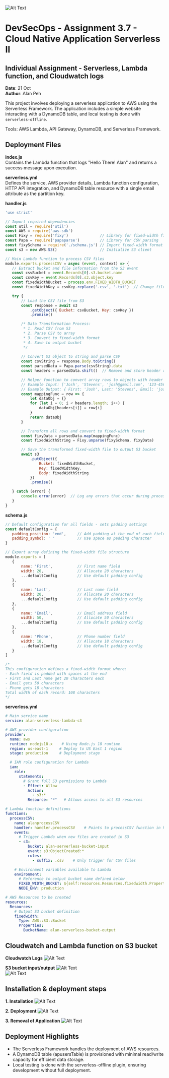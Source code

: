 ![Alt Text](https://github.com/lann87/cloud_infra_eng_ntu_coursework_alanp/blob/main/.misc/ntu_logo.png)  

# DevSecOps - Assignment 3.7 - Cloud Native Application Serverless II

## Individual Assignment - Serverless, Lambda function, and Cloudwatch logs

**Date**: 21 Oct  
**Author**: Alan Peh  

This project involves deploying a serverless application to AWS using the Serverless Framework. The application includes a simple website interacting with a DynamoDB table, and local testing is done with `serverless-offline`.  

Tools: AWS Lambda, API Gateway, DynamoDB, and Serverless Framework.

## Deployment Files

**index.js**  
Contains the Lambda function that logs "Hello There! Alan" and returns a success message upon execution.  

**serverless.yml**  
Defines the service, AWS provider details, Lambda function configuration, HTTP API integration, and DynamoDB table resource with a single email attribute as the partition key.  

**handler.js**

```js
'use strict'

// Import required dependencies
const util = require('util')
const AWS = require('aws-sdk')
const Fixy = require('fixy')              // Library for fixed-width file handling
const Papa = require('papaparse')         // Library for CSV parsing
const fixySchema = require('./schema.js') // Import fixed-width format schema
const s3 = new AWS.S3()                   // Initialize S3 client

// Main Lambda function to process CSV files
module.exports.processCSV = async (event, context) => {
   // Extract bucket and file information from the S3 event
   const csvBucket = event.Records[0].s3.bucket.name
   const csvKey = event.Records[0].s3.object.key
   const fixedWidthBucket = process.env.FIXED_WIDTH_BUCKET
   const fixedWidthKey = csvKey.replace('.csv', '.txt')  // Change file extension for output

   try {
       // Load the CSV file from S3
       const response = await s3
           .getObject({ Bucket: csvBucket, Key: csvKey })
           .promise()

       /* Data Transformation Process:
        * 1. Read CSV from S3
        * 2. Parse CSV to array
        * 3. Convert to fixed-width format
        * 4. Save to output bucket
        */
       
       // Convert S3 object to string and parse CSV
       const csvString = response.Body.toString()
       const parsedData = Papa.parse(csvString).data
       const headers = parsedData.shift()  // Remove and store header row

       // Helper function to convert array rows to objects with header keys
       // Example Input: ['Josh', 'Stevens', 'josh@gmail.com', '123-456-7890']
       // Example Output: { First: 'Josh', Last: 'Stevens', Email: 'josh@gmail.com', Phone: '123-456-7890' }
       const mappingFunc = row => {
           let dataObj = {}
           for (let i = 0; i < headers.length; i++) {
               dataObj[headers[i]] = row[i]
           }
           return dataObj
       }

       // Transform all rows and convert to fixed-width format
       const fixyData = parsedData.map(mappingFunc)
       const fixedWidthString = Fixy.unparse(fixySchema, fixyData)

       // Save the transformed fixed-width file to output S3 bucket
       await s3
           .putObject({
               Bucket: fixedWidthBucket,
               Key: fixedWidthKey,
               Body: fixedWidthString
           })
           .promise()

   } catch (error) {
       console.error(error)  // Log any errors that occur during processing
   }
}
```

**schema.js**

```js
// Default configuration for all fields - sets padding settings
const defaultConfig = {
   padding_position: 'end',     // Add padding at the end of each field
   padding_symbol: ' '          // Use space as padding character
}

// Export array defining the fixed-width file structure
module.exports = [
   {
       name: 'First',           // First name field
       width: 20,               // Allocate 20 characters
       ...defaultConfig         // Use default padding config
   },
   {
       name: 'Last',            // Last name field
       width: 20,               // Allocate 20 characters  
       ...defaultConfig         // Use default padding config
   },
   {
       name: 'Email',           // Email address field
       width: 50,               // Allocate 50 characters
       ...defaultConfig         // Use default padding config
   },
   {
       name: 'Phone',           // Phone number field
       width: 18,               // Allocate 18 characters
       ...defaultConfig         // Use default padding config
   }
]

/* 
This configuration defines a fixed-width format where:
- Each field is padded with spaces at the end
- First and Last name get 20 characters each
- Email gets 50 characters
- Phone gets 18 characters
Total width of each record: 108 characters
*/
```

**serverless.yml**

```yml
# Main service name
service: alan-serverless-lambda-s3

# AWS provider configuration
provider:
  name: aws
  runtime: nodejs18.x    # Using Node.js 18 runtime
  region: us-east-1     # Deploy to US East 1 region
  stage: production     # Deployment stage

  # IAM role configuration for Lambda
  iam:
    role:
      statements:
        # Grant full S3 permissions to Lambda
        - Effect: Allow
          Action:
            - s3:*
          Resource: "*"   # Allows access to all S3 resources

# Lambda function definitions
functions:
  processCSV:
    name: alanprocessCSV
    handler: handler.processCSV    # Points to processCSV function in handler.js
    events:
      # Trigger Lambda when new files are created in S3
      - s3:
          bucket: alan-serverless-bucket-input
          event: s3:ObjectCreated:*
          rules:
            - suffix: .csv    # Only trigger for CSV files

    # Environment variables available to Lambda
    environment:
      # Reference to output bucket name defined below
      FIXED_WIDTH_BUCKET: ${self:resources.Resources.fixedwidth.Properties.BucketName}
      NODE_ENV: production

# AWS Resources to be created
resources:
  Resources:
    # Output S3 bucket definition
    fixedwidth:
      Type: AWS::S3::Bucket
      Properties:
        BucketName: alan-serverless-bucket-output
```

## Cloudwatch and Lambda function on S3 bucket

**Cloudwatch Logs**
![Alt Text](https://github.com/lann87/Cloud-native-application-II-lambda/blob/main/resource/as3-7-serverless-cloudwatch-logs.png)

**S3 bucket input/output**
![Alt Text](https://github.com/lann87/Cloud-native-application-II-lambda/blob/main/resource/as3-7-serverless-bucket-input.png)  
![Alt Text](https://github.com/lann87/Cloud-native-application-II-lambda/blob/main/resource/as3-7-serverless-bucket-output.png)

## Installation & deployment steps

**1. Installation**
![Alt Text](https://github.com/lann87/Cloud-native-application-II-lambda/blob/main/resource/as3-7-serverless-cli-start.png)

**2. Deployment**
![Alt Text](https://github.com/lann87/Cloud-native-application-II-lambda/blob/main/resource/as3-7-serverless-cli-ci.png)

**3. Removal of Application**
![Alt Text](https://github.com/lann87/Cloud-native-application-II-lambda/blob/main/resource/as3-7-serverless-cli-remove.png)


## Deployment Highlights

- The Serverless Framework handles the deployment of AWS resources.  
- A DynamoDB table (apusersTable) is provisioned with minimal read/write capacity for efficient data storage.  
- Local testing is done with the serverless-offline plugin, ensuring development without full deployment.  
